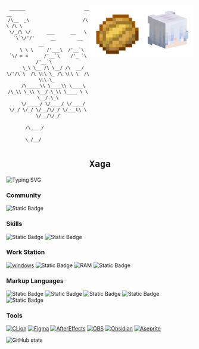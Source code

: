 <div align="center">
<img align="right" src="./avatarHead.png" width="140" heiget="140">
 <img align="right" src="./icons/Baked_Potato_JE4_BE2@1x.png" width="140" heiget="140">
 
```
 ______                      __   __                                   
/\__  _\                    /\ \ /\ \                                  
\/_/\ \/      ___      __   \ `\`\/'/'      __        __        __     
   \ \ \     /'___\  /'__`\  `\/ > <      /'__`\    /'_ `\    /'__`\   
    \_\ \__ /\ \__/ /\  __/     \/'/\`\  /\ \L\.\_ /\ \L\ \  /\ \L\.\_ 
    /\_____\\ \____\\ \____\    /\_\\ \_\\ \__/.\_\\ \____ \ \ \__/.\_\
    \/_____/ \/____/ \/____/    \/_/ \/_/ \/__/\/_/ \/___L\ \ \/__/\/_/
                                                      /\____/          
                                                      \_/__/           
```

# `Xaga`

</div>




![Typing SVG](https://readme-typing-svg.demolab.com/?lines=Xaga;Xaga)

### **Community**
![Static Badge](https://img.shields.io/badge/IceXaga-black?style=for-the-badge&logo=bilibili&link=https%3A%2F%2Fspace.bilibili.com%2F409605133)

### **Skills**
![Static Badge](https://img.shields.io/badge/markdown-black?style=for-the-badge&logo=markdown&logoSize=auto)
![Static Badge](https://img.shields.io/badge/shell-black?style=for-the-badge&logo=gnubash&logoSize=auto)

### **Work Station**
[![windows](https://img.shields.io/badge/windows-black?style=for-the-badge&logo=windows)](https://microsoft.com)
![Static Badge](https://img.shields.io/badge/-black?style=for-the-badge&logo=amd&logoSize=auto)
![RAM](https://img.shields.io/badge/16GB-black?style=for-the-badge&label=RAM&labelColor=white)
![Static Badge](https://img.shields.io/badge/512GB-black?style=for-the-badge&label=SSD&labelColor=white)


### **Markup Languages**
![Static Badge](https://img.shields.io/badge/c%2B%2B-black?style=for-the-badge&logo=cplusplus)
![Static Badge](https://img.shields.io/badge/html-black?style=for-the-badge&logo=html5)
![Static Badge](https://img.shields.io/badge/css-black?style=for-the-badge&logo=css3)
![Static Badge](https://img.shields.io/badge/javascript-black?style=for-the-badge&logo=javascript)
![Static Badge](https://img.shields.io/badge/python-black?style=for-the-badge&logo=python)

### **Tools**
[![CLion](https://img.shields.io/badge/clion-black?style=for-the-badge&logo=clion)](https://www.jetbrains.com/clion)
[![Figma](https://img.shields.io/badge/Figma-black?style=for-the-badge&logo=figma)](https://www.figma.com)
[![AfterEffects](https://img.shields.io/badge/After%20Effects-black?style=for-the-badge&logo=adobeaftereffects)](https://)
[![OBS](https://img.shields.io/badge/obsstudio-black?style=for-the-badge&logo=obsstudio)](https://https://obsproject.com/)
[![Obsidian](https://img.shields.io/badge/obsidian-black?style=for-the-badge&logo=obsidian)](https://obsidian.md)
[![Aseprite](https://img.shields.io/badge/aseprite-black?style=for-the-badge&logo=aseprite)](https://www.aseprite.org)


![GitHub stats](https://github-readme-stats.vercel.app/api?username=ForXaga&show_icons=true&theme=tokyonight)
<!--![Top Langs](https://github-readme-stats.vercel.app/api/top-langs/?username=forxaga&layout=compact)-->
